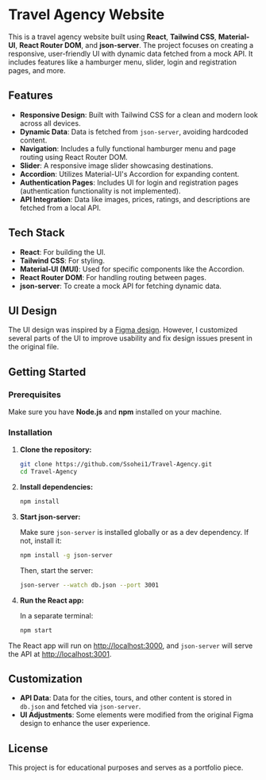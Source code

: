 # Travel Agency Website

This is a travel agency website built using **React**, **Tailwind CSS**, **Material-UI**, **React Router DOM**, and **json-server**. The project focuses on creating a responsive, user-friendly UI with dynamic data fetched from a mock API. It includes features like a hamburger menu, slider, login and registration pages, and more.

## Features

- **Responsive Design**: Built with Tailwind CSS for a clean and modern look across all devices.
- **Dynamic Data**: Data is fetched from `json-server`, avoiding hardcoded content.
- **Navigation**: Includes a fully functional hamburger menu and page routing using React Router DOM.
- **Slider**: A responsive image slider showcasing destinations.
- **Accordion**: Utilizes Material-UI's Accordion for expanding content.
- **Authentication Pages**: Includes UI for login and registration pages (authentication functionality is not implemented).
- **API Integration**: Data like images, prices, ratings, and descriptions are fetched from a local API.

## Tech Stack

- **React**: For building the UI.
- **Tailwind CSS**: For styling.
- **Material-UI (MUI)**: Used for specific components like the Accordion.
- **React Router DOM**: For handling routing between pages.
- **json-server**: To create a mock API for fetching dynamic data.

## UI Design

The UI design was inspired by a [Figma design](https://www.figma.com/design/IA7ddcEdDyIBBE8pjX10Tt/Travel-Agency-(Community)?node-id=93-41). However, I customized several parts of the UI to improve usability and fix design issues present in the original file.

## Getting Started

### Prerequisites

Make sure you have **Node.js** and **npm** installed on your machine.

### Installation

1. **Clone the repository:**

   ```bash
   git clone https://github.com/Ssohei1/Travel-Agency.git
   cd Travel-Agency
   ```

2. **Install dependencies:**

   ```bash
   npm install
   ```

3. **Start json-server:**

   Make sure `json-server` is installed globally or as a dev dependency. If not, install it:

   ```bash
   npm install -g json-server
   ```

   Then, start the server:

   ```bash
   json-server --watch db.json --port 3001
   ```

4. **Run the React app:**

   In a separate terminal:

   ```bash
   npm start
   ```

The React app will run on [http://localhost:3000](http://localhost:3000), and `json-server` will serve the API at [http://localhost:3001](http://localhost:3001).

## Customization

- **API Data**: Data for the cities, tours, and other content is stored in `db.json` and fetched via `json-server`.
- **UI Adjustments**: Some elements were modified from the original Figma design to enhance the user experience.

## License

This project is for educational purposes and serves as a portfolio piece.


